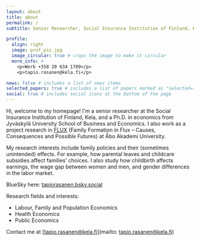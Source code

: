 ```yaml
---
layout: about
title: about
permalink: /
subtitle: Senior Researcher, Social Insurance Institution of Finland, Kela. Helsinki

profile:
  align: right
  image: prof_pic.jpg
  image_circular: true # crops the image to make it circular
  more_info: >
    <p>Work +358 20 634 1789</p>
    <p>tapio.rasanen@kela.fi</p>

news: false # includes a list of news items
selected_papers: true # includes a list of papers marked as "selected={true}"
social: true # includes social icons at the bottom of the page
---
```


Hi, welcome to my homepage! I'm a senior researcher at the Social Insurance Institution of Finland, Kela, and a Ph.D. in economics from Jyväskylä University School of Business and Economics. I also work as a project research in [FLUX](https://fluxconsortium.fi/) (Family Formation in Flux – Causes, Consequences and Possible Futures) at Åbo Akademi University.

My research interests include family policies and their (sometimes unintended) effects. For example, how parental leaves and childcare subsidies affect families’ choices. I also study how childbirth affects earnings, the wage gap between women and men, and gender differences in the labor market.

BlueSky here: [tapiorasanen.bsky.social](https://bsky.app/profile/tapiorasanen.bsky.social)

Research fields and interests:
- Labour, Family and Population Economics
- Health Economics
- Public Economics

Contact me at [tapio.rasanen@kela.fi](mailto: tapio.rasanen@kela.fi)